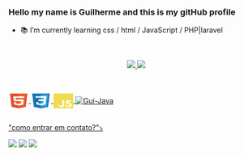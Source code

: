### Hello my name is Guilherme and this is my gitHub profile

<p>

- 📚 I’m currently learning  css / html / JavaScript / PHP|laravel
<br>

</P>
<div align="center">
  <a href="https://github.com/GuilhermeBarbosa16">
  <img height="140em" src="https://github-readme-stats.vercel.app/api?username=GuilhermeBarbosa16&show_icons=true&theme=onedark&include_all_commits=true&count_private=true"/>
  <img height="140em" src="https://github-readme-stats.vercel.app/api/top-langs/?username=GuilhermeBarbosa16&layout=compact&langs_count=7&theme=onedark"/>
</div>
  
  ##
  
<div style="display: inline_block"><br>
  <img align="center" alt="Gui-HTML" height="30" width="40" src="https://raw.githubusercontent.com/devicons/devicon/master/icons/html5/html5-original.svg">
  <img align="center" alt="Gui-CSS" height="30" width="40" src="https://raw.githubusercontent.com/devicons/devicon/master/icons/css3/css3-original.svg">
  <img align="center" alt="Gui-JS" height="30" width="40" src="https://raw.githubusercontent.com/devicons/devicon/master/icons/javascript/javascript-plain.svg">
  <img align="center" alt="Gui-Java" height="30" width="40" src="https://cdn.jsdelivr.net/gh/devicons/devicon/icons/java/java-original.svg">

  ##
 <p>"como entrar em contato?"⤵️ </p>
  <a href="https://www.linkedin.com/in/guilherme-almeida-a873b723a/"><img src="https://img.shields.io/badge/LinkedIn-0077B5?style=for-the-badge&logo=linkedin&logoColor=white" target="_blank"></a>
<a href="https://instagram.com/guilhermin_almeida?igshid=YmMyMTA2M2Y="><img src="https://img.shields.io/badge/Instagram-E4405F?style=for-the-badge&logo=instagram&logoColor=white"   target="_blank"></a>
<a href="guiba1616@gmail.com"><img src="https://img.shields.io/badge/Gmail-D14836?style=for-the-badge&logo=gmail&logoColor=white" target="_blank"></a>
 
</div>
